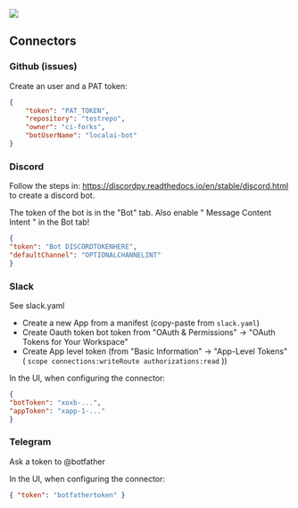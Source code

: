 ![](https://github.com/mudler/local-agent-framework/assets/2420543/1f9a974e-3d57-45bd-9e80-709622a48964)

## Connectors

### Github (issues)

Create an user and a PAT token:

```json
{
	"token": "PAT_TOKEN",
    "repository": "testrepo",
    "owner": "ci-forks",
    "botUserName": "localai-bot"
}
```

### Discord

Follow the steps in: https://discordpy.readthedocs.io/en/stable/discord.html to create a discord bot.   

The token of the bot is in the "Bot" tab. Also enable " Message Content Intent " in the Bot tab!

```json
{
"token": "Bot DISCORDTOKENHERE",
"defaultChannel": "OPTIONALCHANNELINT"
}
```

### Slack

See slack.yaml

- Create a new App from a manifest (copy-paste from `slack.yaml`)
- Create Oauth token bot token from "OAuth & Permissions" -> "OAuth Tokens for Your Workspace"
- Create App level token (from "Basic Information" -> "App-Level Tokens" ( `scope connections:writeRoute authorizations:read` ))

In the UI, when configuring the connector:

```json
{
"botToken": "xoxb-...",
"appToken": "xapp-1-..."
}
```

### Telegram

Ask a token to @botfather

In the UI, when configuring the connector:

```json
{ "token": "botfathertoken" }
```